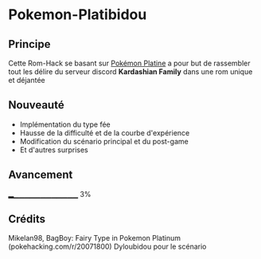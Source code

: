 # Pokemon-Platibidou 

 ## Principe

Cette Rom-Hack se basant sur [Pokémon Platine](https://fr.wikipedia.org/wiki/Pok%C3%A9mon_Platine) a pour but de rassembler tout les délire du serveur discord **Kardashian Family** dans une rom unique et déjantée

## Nouveauté

 - Implémentation du type fée
 - Hausse de la difficulté et de la courbe d'expérience
 - Modification du scénario principal et du post-game
 - Et d'autres surprises
 
 ## Avancement
 
▂▁▁▁▁▁▁▁▁▁▁▁▁ 3%

## Crédits

Mikelan98, BagBoy: Fairy Type in Pokemon Platinum (pokehacking.com/r/20071800)
Dyloubidou pour le scénario
